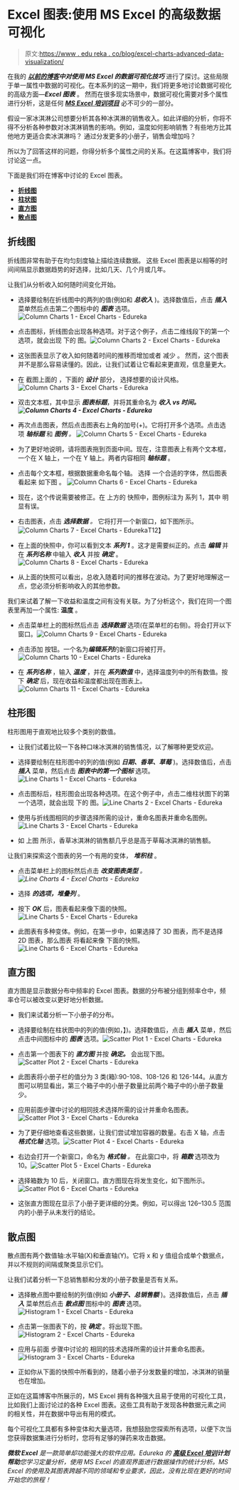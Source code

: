 # Excel 图表:使用 MS Excel 的高级数据可视化

> 原文:[https://www . edu reka . co/blog/excel-charts-advanced-data-visualization/](https://www.edureka.co/blog/excel-charts-advanced-data-visualization/)

在我的 [***以前的博客***](https://www.edureka.co/blog/data-visualization-using-excel/)***中对使用 MS Excel 的数据可视化技巧*** 进行了探讨。这些局限于单一属性中数据的可视化。在本系列的这一期中，我们将更多地讨论数据可视化的高级方面—***Excel 图表*** 。 然而在很多现实场景中，数据可视化需要对多个属性进行分析，这是任何 [***MS Excel 培训项目***](https://www.edureka.co/excel-vba-training-course) 必不可少的一部分。

假设一家冰淇淋公司想要分析其各种冰淇淋的销售收入。如此详细的分析，你将不得不分析各种参数对冰淇淋销售的影响。例如，温度如何影响销售？有些地方比其他地方更适合卖冰淇淋吗？ 通过分发更多的小册子，销售会增加吗？

所以为了回答这样的问题，你得分析多个属性之间的关系。在这篇博客中，我们将讨论这一点。

下面是我们将在博客中讨论的 Excel 图表。

*   [**折线图**](#linechart)
*   [**柱状图**](#columnchart)
*   [**直方图**](#histogram)
*   [**散点图**](#scatterplot)

## **折线图**

折线图非常有助于在均匀刻度轴上描绘连续数据。 这些 Excel 图表是以相等的时间间隔显示数据趋势的好选择，比如几天、几个月或几年。

让我们从分析收入如何随时间变化开始。

*   选择要绘制在折线图中的两列的值(例如和 ***总收入*** )。选择数值后，点击 ***插入*** 菜单然后点击第二个图标中的 ***图表*** 选项。![Column Charts 1 - Excel Charts - Edureka](../Images/dc43543b04825fc7df8cab0e4ccc4c18.png)

*   点击图标，折线图会出现各种选项。对于这个例子，点击二维线段下的第一个选项，就会出现 下的 图。![Column Charts 2 - Excel Charts - Edureka](../Images/b16ae63c6aa5659e99d1746b53c61e18.png)

*   这张图表显示了收入如何随着时间的推移而增加或者 减少 。 然而，这个图表并不是那么容易读懂的。因此，让我们试着让它看起来更直观，信息量更大。

*   在 截图上面的 ，下面的 ***设计*** 部分， 选择想要的设计风格。![Column Charts 3 - Excel Charts - Edureka](../Images/00ae05e546c86124e6c4e8f353dac636.png)

*   双击文本框，其中显示 ***图表标题***，并将其重命名为 ***收入 vs 时间。![Column Charts 4 - Excel Charts - Edureka](../Images/2f23e4fead52fce584d0463804761313.png)*** 

*   再次点击图表，然后点击图表右上角的加号(+)。它将打开多个选项。点击选项 ***轴标题*** 和 ***图例*** *。* ![Column Charts 5 - Excel Charts - Edureka](../Images/670cd5f007cd60a7940aaeb6389bcf5a.png)

*   为了更好地说明，请将图表拖到页面中间。现在，注意图表上有两个文本框，一个在 X 轴上，一个在 Y 轴上。两者内容相同 ***轴标题*** 。

*   点击每个文本框，根据数据重命名每个轴。 选择 一个合适的字体，然后图表看起来 如下图 。 ![Column Charts 6 - Excel Charts - Edureka](../Images/7f0a760a8f59269dd935d8fab7c443a2.png)

*   现在，这个传说需要被修正。在 上方的 快照中，图例标注为 系列 1，其中 明显有误。

*   右击图表，点击 ***选择数据*** *。* 它将打开一个新窗口，如下图所示。![Column Charts 7 - Excel Charts - Edureka](../Images/c5d21d0ccda121a87b7c55581324a069.png)T12】

*   在上面的快照中，你可以看到文本 ***系列 1*** 。这才是需要纠正的。点击 ***编辑*** 并在 ***系列名称*** 中输入 ***收入*** 并按 ***确定*** 。![Column Charts 8 - Excel Charts - Edureka](../Images/27fa75c606ac203cd6240bab3dfaf928.png)

*   从上面的快照可以看出，总收入随着时间的推移在波动。为了更好地理解这一点，您必须分析影响收入的其他参数。

我们来试着了解一下收益和温度之间有没有关联。为了分析这个，我们在同一个图表里再加一个属性: **温度** 。

*   点击菜单栏上的图标然后点击 ***选择数据*** 选项(在菜单栏的右侧)。将会打开以下窗口。![Column Charts 9 - Excel Charts - Edureka](../Images/4e59f3f290d89c5e3c9f369f6bfcce18.png)

*   点击添加 按钮。一个名为***编辑系列***的新窗口将被打开。![Column Charts 10 - Excel Charts - Edureka](../Images/7a8b8b12b884e24d4f4ac6664d784aea.png)

*   在 ***系列名称*** ，输入 ***温度*** ，并在 ***系列数值*** 中，选择温度列中的所有数值。按下 ***确定*** 后，现在收益和温度都出现在图表上。 ![Column Charts 11 - Excel Charts - Edureka](../Images/2c993d64cf8dda75bfaffea0b804fb07.png)

## **柱形图**

柱形图用于直观地比较多个类别的数值。

*   让我们试着比较一下各种口味冰淇淋的销售情况，以了解哪种更受欢迎。

*   选择要绘制在柱形图中的列的值(例如 ***日期、香草、草莓*** )。选择数值后，点击 ***插入*** 菜单，然后点击 ***图表中的第一个图标*** 选项。![Line Charts 1 - Excel Charts - Edureka](../Images/e5f4d5d4c25484e4ba1e1d2677a9d798.png)

*   点击图标后，柱形图会出现各种选项。在这个例子中，点击二维柱状图下的第一个选项，就会出现 下的 图。![Line Charts 2 - Excel Charts - Edureka](../Images/18aaf95f283f3063a6b752ec71b8d86d.png)

*   使用与折线图相同的步骤选择所需的设计，重命名图表并重命名图例。![Line Charts 3 - Excel Charts - Edureka](../Images/01c2668ab0058ad46f8b96c5eb4c9422.png)

*   如 上图 所示，香草冰淇淋的销售额几乎总是高于草莓冰淇淋的销售额。

让我们来探索这个图表的另一个有用的变体， ***堆积柱*** 。

*   点击菜单栏上的图标然后点击 ***改变图表类型*** *。![Line Charts 4 - Excel Charts - Edureka](../Images/90f0176e8044666df1f8cdd289a7ddb8.png)* 

*   选择 ***的选项，堆叠列*** 。

*   按下 ***OK*** 后，图表看起来像下面的快照。![Line Charts 5 - Excel Charts - Edureka](../Images/0698d768ecb6c94f7219f453dec8c564.png)

*   此图表有多种变体。例如，在第一步中，如果选择了 3D 图表，而不是选择 2D 图表，那么图表 将看起来像 下面的快照。 ![Line Charts 6 - Excel Charts - Edureka](../Images/0d0ebdb741dc696f3901c8e6069d8fc3.png)

## **直方图**

直方图是显示数据分布中频率的 Excel 图表。数据的分布被分组到频率仓中，频率仓可以被改变以更好地分析数据。

*   我们来试着分析一下小册子的分布。

*   选择要绘制在柱状图中的列的值(例如，】)。选择数值后，点击 ***插入*** 菜单，然后点击中间图标中的 ***图表*** 选项。![Scatter Plot 1 - Excel Charts - Edureka](../Images/f9fae1904ed64b17216deec09cc28199.png)

*   点击第一个图表下的 ***直方图*** 并按 ***确定。*** 会出现下图。![Scatter Plot 2 - Excel Charts - Edureka](../Images/e14658ca792626d6d510504057208d43.png)

*   此图表将小册子栏的值分为 3 类(箱):90-108、108-126 和 126-144。从直方图可以明显看出，第三个箱子中的小册子数量比前两个箱子中的小册子数量少。

*   应用前面步骤中讨论的相同技术选择所需的设计并重命名图表。![Scatter Plot 3 - Excel Charts - Edureka](../Images/fada66011750295b7efbb147e6c834e6.png)

*   为了更仔细地查看这些数据，让我们尝试增加容器的数量。右击 X 轴，点击 ***格式化轴*** 选项。![Scatter Plot 4 - Excel Charts - Edureka](../Images/4e6a4faa206522c10d2c6b97414af6bc.png)

*   右边会打开一个新窗口，命名为 ***格式轴*** *。* 在此窗口中，将 ***箱数*** 选项改为 10。![Scatter Plot 5 - Excel Charts - Edureka](../Images/2fc062898ed9418b55f7896a1070e611.png)

*   选择箱数为 10 后，关闭窗口。直方图现在将发生变化，如下图所示。 ![Scatter Plot 6 - Excel Charts - Edureka](../Images/2cbfa5fe7f98e5d3f92f0f04a9bf897f.png)

*   这张直方图现在显示了小册子更详细的分类。例如，可以得出 126–130.5 范围内的小册子从未发行的结论。

## **散点图**

散点图有两个数值轴:水平轴(X)和垂直轴(Y)。它将 x 和 y 值组合成单个数据点，并以不规则的间隔或聚类显示它们。

让我们试着分析一下总销售额和分发的小册子数量是否有关系。

*   选择散点图中要绘制的列值(例如 ***小册子、总销售额*** )。选择数值后，点击 ***插入*** 菜单然后点击 ***散点图*** 图标中的 ***图表*** 选项。![Histogram 1 - Excel Charts - Edureka](../Images/7602229c966cb6c96e7eb7b171dda68d.png)

*   点击第一张图表下的，按 ***确定*** 。将出现下图。![Histogram 2 - Excel Charts - Edureka](../Images/7d18769fae6954f474521d88a5edd205.png)

*   应用与前面 步骤中讨论的 相同的技术选择所需的设计并重命名图表。![Histogram 3 - Excel Charts - Edureka](../Images/4f8f3c70284b6b0f9813c8c9560d956a.png)

*   正如你从下面的快照中所看到的，随着小册子分发数量的增加，冰淇淋的销量也在增加。

正如在这篇博客中所展示的，MS Excel 拥有各种强大且易于使用的可视化工具，比如我们上面讨论过的各种 Excel 图表。这些工具有助于发现各种数据元素之间的相关性，并在数据中导出有用的模式。

每个可视化工具都有多种变体和大量选项，我想鼓励您探索所有选项，以便下次当您获得数据集进行分析时，您将有足够的弹药来攻击数据。

***微软 Excel** 是一款简单却功能强大的软件应用。Edureka 的 **[高级 Excel 培训](https://www.edureka.co/excel-vba-training-course)计划帮助**您学习定量分析，使用 MS Excel 的直观界面进行数据操作的统计分析。MS Excel 的使用及其图表跨越不同的领域和专业要求，因此，没有比现在更好的时间开始您的旅程！*